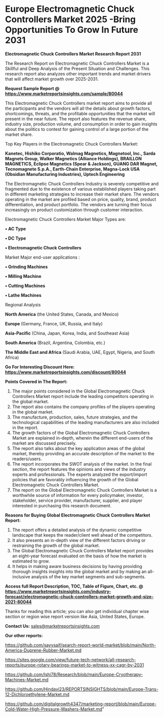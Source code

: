 # Europe Electromagnetic Chuck Controllers Market 2025 -Bring Opportunities To Grow In Future 2031

<strong>Electromagnetic Chuck Controllers Market Research Report 2031</strong>

The Research Report on Electromagnetic Chuck Controllers Market is a Skillful and Deep Analysis of the Present Situation and Challenges. This research report also analyzes other important trends and market drivers that will affect market growth over 2025-2031.

<strong>Request Sample Report @ <a href=https://www.marketreportsinsights.com/sample/80044>https://www.marketreportsinsights.com/sample/80044</a></strong>

This Electromagnetic Chuck Controllers market report aims to provide all the participants and the vendors will all the details about growth factors, shortcomings, threats, and the profitable opportunities that the market will present in the near future. The report also features the revenue share, industry size, production volume, and consumption in order to gain insights about the politics to contest for gaining control of a large portion of the market share.

Top Key Players in the Electromagnetic Chuck Controllers Market:

<strong>Kanetec, Hishiko Corporatio, Walmag Magnetics, Magnetool, Inc., Sarda Magnets Group, Walker Magnetics (Alliance Holdings), BRAILLON MAGNETICS, Eclipse Magnetics (Spear & Jackson), GUANG DAR Magnet, Tecnomagnete S.p.A., Earth-Chain Enterprise, Magna-Lock USA (Obsidian Manufacturing Industries), Uptech Engineering</strong>

The Electromagnetic Chuck Controllers Industry is severely competitive and fragmented due to the existence of various established players taking part in different marketing strategies to increase their market share. The vendors operating in the market are profiled based on price, quality, brand, product differentiation, and product portfolio. The vendors are turning their focus increasingly on product customization through customer interaction.

Electromagnetic Chuck Controllers Market Major Types are:

<strong>• AC Type

• DC Type

• Electromagnetic Chuck Controllers</strong>

Market Major end-user applications :

<strong>• Grinding Machines

• Milling Machine

• Cutting Machines

• Lathe Machines</strong>

Regional Analysis

</u><strong><b>North America</b></strong> (the United States, Canada, and Mexico)

<strong><b>Europe </b></strong>(Germany, France, UK, Russia, and Italy)

<strong><b>Asia-Pacific</b></strong> (China, Japan, Korea, India, and Southeast Asia)

<strong><b>South America</b></strong> (Brazil, Argentina, Colombia, etc.)

<strong><b>The Middle East and Africa</b></strong> (Saudi Arabia, UAE, Egypt, Nigeria, and South Africa)

<strong>Go For Interesting Discount Here: <a href=https://www.marketreportsinsights.com/discount/80044>https://www.marketreportsinsights.com/discount/80044</a></strong>

<strong>Points Covered in The Report:</strong>
<ol>
  <li>The major points considered in the Global Electromagnetic Chuck Controllers Market report include the leading competitors operating in the global market.</li>
  <li>The report also contains the company profiles of the players operating in the global market.</li>
  <li>The manufacture, production, sales, future strategies, and the technological capabilities of the leading manufacturers are also included in the report.</li>
  <li>The growth factors of the Global Electromagnetic Chuck Controllers Market are explained in-depth, wherein the different end-users of the market are discussed precisely.</li>
  <li>The report also talks about the key application areas of the global market, thereby providing an accurate description of the market to the readers/users.</li>
  <li>The report incorporates the SWOT analysis of the market. In the final section, the report features the opinions and views of the industry experts and professionals. The experts analyzed the export/import policies that are favorably influencing the growth of the Global Electromagnetic Chuck Controllers Market.</li>
  <li>The report on the Global Electromagnetic Chuck Controllers Market is a worthwhile source of information for every policymaker, investor, stakeholder, service provider, manufacturer, supplier, and player interested in purchasing this research document.</li>
</ol>
<strong>Reasons for Buying Global Electromagnetic Chuck Controllers Market Report:</strong>

<ol>
  <li>The report offers a detailed analysis of the dynamic competitive landscape that keeps the reader/client well ahead of the competitors.</li>
  <li>It also presents an in-depth view of the different factors driving or restraining the growth of the global market.</li>
  <li>The Global Electromagnetic Chuck Controllers Market report provides an eight-year forecast evaluated on the basis of how the market is estimated to grow.</li>
  <li>It helps in making aware business decisions by having providing thorough insights insights into the global market and by making an all-inclusive analysis of the key market segments and sub-segments.</li>
</ol>
<strong>Access full Report Description, TOC, Table of Figure, Chart, etc. @ <a href=https://www.marketreportsinsights.com/industry-forecast/electromagnetic-chuck-controllers-market-growth-and-size-2021-80044>https://www.marketreportsinsights.com/industry-forecast/electromagnetic-chuck-controllers-market-growth-and-size-2021-80044</a></strong>


Thanks for reading this article; you can also get individual chapter wise section or region wise report version like Asia, United States, Europe.

<strong>Contact Us:</strong>
sales@marketreportsinsights.com

<strong>Our other reports:</strong>

<a href=https://github.com/sayysaif/search-report-world-market/blob/main/North-America-Duprene-Rubber-Market.md>https://github.com/sayysaif/search-report-world-market/blob/main/North-America-Duprene-Rubber-Market.md</a>

<a href=https://sites.google.com/view/future-tech-network/all-research-reports/europe-rotary-bearings-market-to-witness-xx-cagr-by-2031>https://sites.google.com/view/future-tech-network/all-research-reports/europe-rotary-bearings-market-to-witness-xx-cagr-by-2031</a>

<a href=https://github.com/Ishi78/Research/blob/main/Europe-Cryotherapy-Machines-Market.md>https://github.com/Ishi78/Research/blob/main/Europe-Cryotherapy-Machines-Market.md</a>

<a href=https://github.com/Hindavi23/REPORTSINSIGHTS/blob/main/Europe-Trans-12-Dichloroethylene-Market.md>https://github.com/Hindavi23/REPORTSINSIGHTS/blob/main/Europe-Trans-12-Dichloroethylene-Market.md</a>

<a href=https://github.com/digitalgrowth4347/marketing-report/blob/main/Europe-Cold-Water-High-Pressure-Washers-Market.md>https://github.com/digitalgrowth4347/marketing-report/blob/main/Europe-Cold-Water-High-Pressure-Washers-Market.md</a>"
